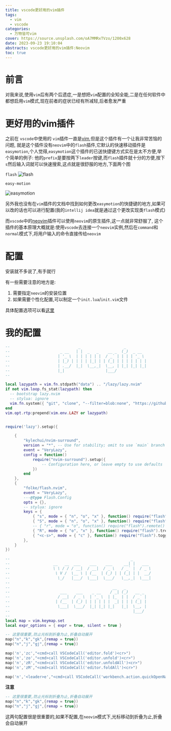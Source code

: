 ```yaml
---
title: vscode更好用的vim插件
tags:
  - vim
  - vscode
categories:
  - 万物皆可vim
cover: https://source.unsplash.com/oA7MMRxTVzo/1200x628
date: 2023-09-23 19:10:04
abstracts: vscode更好用的vim插件:Neovim
toc: true
---
```



# 前言

对我来说,使用`vim`后有两个后遗症,一是想把`vim`配置的全知全能,二是在任何软件中都想启用`vim`模式,现在前者的症状已经有所减轻,后者愈发严重

# 更好用的vim插件

之前在 `vscode`中使用的 `vim`插件一直是[vim](https://marketplace.visualstudio.com/items?itemName=vscodevim.vim),但是这个插件有一个让我非常苦恼的问题,
就是这个插件没有`neovim`中的`flash`插件,它默认的快速移动插件是`easymotion`,个人觉得,`easymotion`这个插件的已送快捷键方式实在是太不方便,举个简单的例子:
他的`prefix`是要按两下`leader`按键,而`flash`插件就十分的方便,按下`s`然后输入词就可以快速搜索,这点就是很舒服的地方,下面两个图
<!--more-->

`flash`
![flash](flash-demo.gif)

`easy-motion`

![easymotion](easy-motion.gif)

另外我也没有在`vim`插件的文档中找到如何更改`easymotion`的快捷键的地方,如果可以改的话也可以进行配置(我的`intellij idea`就是通过这个更改实现类`flash`模式)

而`vscode`中的[neovim](https://marketplace.visualstudio.com/items?itemName=asvetliakov.vscode-neovim)插件可以使用`neovim`的原生插件,这一点就非常舒服了,
这个插件的基本原理大概就是:使用`vscode`去连接一个`neovim`实例,然后在`command`和`normal`模式下,将用户输入的命令直接传给`neovim`



# 配置

安装就不多说了,有手就行

有一些需要注意的地方是:

1. 需要指定`neovim`的安装位置
2. 如果需要个性化配置,可以制定一个`init.lua`/`init.vim`文件


具体配置选项可以看[这里](https://github.com/vscode-neovim/vscode-neovim)


# 我的配置


```lua
--                              _                   _
--                      _ __   | |  _   _    __ _  (_)  _ __
--                     | '_ \  | | | | | |  / _` | | | | '_ \
--                     | |_) | | | | |_| | | (_| | | | | | | |
--                     | .__/  |_|  \__,_|  \__, | |_| |_| |_|
--                     |_|                  |___/
--

local lazypath = vim.fn.stdpath("data") .. "/lazy/lazy.nvim"
if not vim.loop.fs_stat(lazypath) then
  -- bootstrap lazy.nvim
  -- stylua: ignore
  vim.fn.system({ "git", "clone", "--filter=blob:none", "https://github.com/folke/lazy.nvim.git", "--branch=stable", lazypath })
end
vim.opt.rtp:prepend(vim.env.LAZY or lazypath)


require('lazy').setup({

    {
        "kylechui/nvim-surround",
        version = "*", -- Use for stability; omit to use `main` branch for the latest features
        event = "VeryLazy",
        config = function()
            require("nvim-surround").setup({
                -- Configuration here, or leave empty to use defaults
            })
        end
    },
    {
        "folke/flash.nvim",
        event = "VeryLazy",
        ---@type Flash.Config
        opts = {},
        -- stylua: ignore
        keys = {
            { "s", mode = { "n", "o", "x" }, function() require("flash").jump() end, desc = "Flash" },
            { "S", mode = { "n", "o", "x" }, function() require("flash").treesitter() end, desc = "Flash Treesitter" },
            -- { "r", mode = "o", function() require("flash").remote() end, desc = "Remote Flash" },
            { "R", mode = { "o", "x" }, function() require("flash").treesitter_search() end, desc = "Treesitter Search" },
            { "<c-s>", mode = { "c" }, function() require("flash").toggle() end, desc = "Toggle Flash Search" },
        },
    }
})

--                                                     _
--                   __   __  ___    ___    ___     __| |   ___
--                   \ \ / / / __|  / __|  / _ \   / _` |  / _ \
--                    \ V /  \__ \ | (__  | (_) | | (_| | |  __/
--                     \_/   |___/  \___|  \___/   \__,_|  \___|
--
--                                             __   _
--                      ___    ___    _ __    / _| (_)   __ _
--                     / __|  / _ \  | '_ \  | |_  | |  / _` |
--                    | (__  | (_) | | | | | |  _| | | | (_| |
--                     \___|  \___/  |_| |_| |_|   |_|  \__, |
--                                                      |___/
--
local map = vim.keymap.set
local expr_options = { expr = true, silent = true }

-- 这里很重要,防止光标到折叠为止,折叠自动展开
map("n","k","gk",{remap = true})
map("n","j","gj",{remap = true})

map('n','zc',"<cmd>call VSCodeCall('editor.fold')<cr>")
map('n','zo',"<cmd>call VSCodeCall('editor.unfold')<cr>")
map('n','zR',"<cmd>call VSCodeCall('editor.unfoldAll')<cr>")
map('n','zM',"<cmd>call VSCodeCall('editor.foldAll')<cr>")

map('n','<leader>e',"<cmd>call VSCodeCall('workbench.action.quickOpenNavigateNextInFilePicker')<cr>",{remap=true})

```

**注意**

```lua
-- 这里很重要,防止光标到折叠为止,折叠自动展开
map("n","k","gk",{remap = true})
map("n","j","gj",{remap = true})
```

这两句配置很是很重要的,如果不配置,在`neovim`模式下,光标移动到折叠为止,折叠会自动展开




